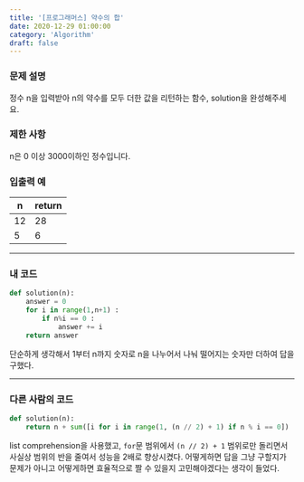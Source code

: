 ```yaml
---
title: '[프로그래머스] 약수의 합'
date: 2020-12-29 01:00:00
category: 'Algorithm'
draft: false
---
```

### 문제 설명
정수 n을 입력받아 n의 약수를 모두 더한 값을 리턴하는 함수, solution을 완성해주세요.


### 제한 사항
n은 0 이상 3000이하인 정수입니다.


### 입출력 예
|n|	return|
|---|---|
|12	|28|
|5|	6|
---


###  내 코드 
```python
def solution(n):
    answer = 0
    for i in range(1,n+1) :
        if n%i == 0 :
            answer += i
    return answer
```
단순하게 생각해서 1부터 n까지 숫자로 n을 나누어서 나눠 떨어지는 숫자만 더하여 답을 구했다.

---


### 다른 사람의 코드
```python
def solution(n):
    return n + sum([i for i in range(1, (n // 2) + 1) if n % i == 0])
```
list comprehension을 사용했고, `for`문 범위에서 `(n // 2) + 1` 범위로만 돌리면서 사실상 범위의 반을 줄여서 성능을 2배로 향상시켰다. 어떻게하면 답을 그냥 구할지가 문제가 아니고 어떻게하면 효율적으로 짤 수 있을지 고민해야겠다는 생각이 들었다.